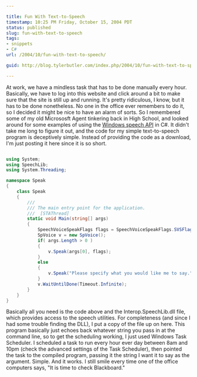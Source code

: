 ```yaml
---

title: Fun With Text-to-Speech
timestamp: 10:25 PM Friday, October 15, 2004 PDT
status: published
slug: fun-with-text-to-speech
tags:
- snippets
- C#
url: /2004/10/fun-with-text-to-speech/

guid: http://blog.tylerbutler.com/index.php/2004/10/fun-with-text-to-speech/

---
```


At work, we have a mindless task that has to be done manually every hour.
Basically, we have to log into this website and click around a bit to make
sure that the site is still up and running. It's pretty ridiculous, I know,
but it has to be done nonetheless. No one in the office ever remembers to do
it, so I decided it might be nice to have an alarm of sorts. So I remembered
some of my old Micrososft Agent tinkering back in High School, and looked
around for some examples of using the [Windows speech API][1] in C#. It didn't
take me long to figure it out, and the code for my simple text-to-speech
program is deceptively simple. Instead of providing the code as a download,
I'm just posting it here since it is so short.

```csharp

using System;
using SpeechLib;
using System.Threading;

namespace Speak
{
    class Speak
    {
        ///
        /// The main entry point for the application.
        ///  [STAThread]
        static void Main(string[] args)
        {
            SpeechVoiceSpeakFlags flags = SpeechVoiceSpeakFlags.SVSFlagsAsync;
            SpVoice v = new SpVoice();
            if( args.Length > 0 )
            {
                v.Speak(args[0], flags);
            }
            else
            {
                v.Speak("Please specify what you would like me to say.", flags );
            }
            v.WaitUntilDone(Timeout.Infinite);
        }
    }
}
```

Basically all you need is the code above and the Interop.SpeechLib.dll file,
which provides access to the speech utilities. For completeness (and since I
had some trouble finding the DLL), I put a copy of the file up on here.
This program basically just echoes back whatever string you pass in at the
command line, so to get the scheduling working, I just used Windows Task
Scheduler. I scheduled a task to run every hour ever day between 8am and 10pm
(check the advanced settings of the Task Scheduler), then pointed the task to
the compiled program, passing it the string I want it to say as the argument.
Simple. And it works. I still smile every time one of the office computers
says, "It is time to check Blackboard."

   [1]: http://www.microsoft.com/speech/download/sdk51/
